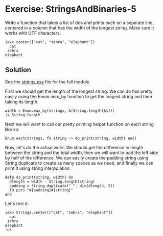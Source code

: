 # Exercise: StringsAndBinaries-5
Write a function that takes a list of dqs and prints each on a separate line, centered in a column that has the width of the longest string. Make sure it works with UTF characters.
```
iex> center(["cat", "zebra", "elephant"])
  cat
 zebra
elephant
```

## Solution
See the [strings.exs](./strings.exs) file for the full module.

First we should get the length of the longest string. We can do this pretty easily using the Enum.max_by function to get the longest string and then taking its length.
```
width = Enum.max_by(strings, &(String.length(&1)))
|> String.length
```

Next we will want to call our pretty printing helper function on each string like so:
```
Enum.each(strings, fn string -> do_print(string, width) end)
```

Now, let's do the actual work. We should get the difference in length between the string and the total width, then we will want to pad the left side by half of the difference. We can easily create the padding string using String.duplicate to create as many spaces as we need, and finally we can print it using string interpolation.
```
defp do_print(string, width) do
  dlength = width - String.length(string)
  padding = String.duplicate(" ", div(dlength, 2))
  IO.puts "#{padding}#{string}"
end
```

Let's test it:
```
iex> Strings.center(["cat", "zebra", "elephant"])
  cat
 zebra
elephant
:ok
```
